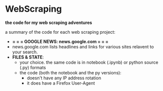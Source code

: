 # WebScraping

**the code for my web scraping adventures**

a summary of the code for each web scraping project:

* **= = =  GOOGLE NEWS:  news.google.com = = =**  
* news.google.com lists headlines and links for various sites relavent to your search. 
* **FILES & STATE**: 
  * your choice. the same code is in notebook (.ipynb) or python source (.py) formats
  * the code (both the notebook and the py versions): 
    * doesn't have any IP address rotation
    * it does have a Firefox User-Agent

